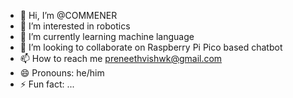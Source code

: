 - 👋 Hi, I’m @COMMENER
- 👀 I’m interested in robotics
- 🌱 I’m currently learning machine language
- 💞️ I’m looking to collaborate on Raspberry Pi Pico based chatbot
- 📫 How to reach me preneethvishwk@gmail.com
- 😄 Pronouns: he/him
- ⚡ Fun fact: ...

<!---
COMMENER/COMMENER is a ✨ special ✨ repository because its `README.md` (this file) appears on your GitHub profile.
You can click the Preview link to take a look at your changes.
--->
